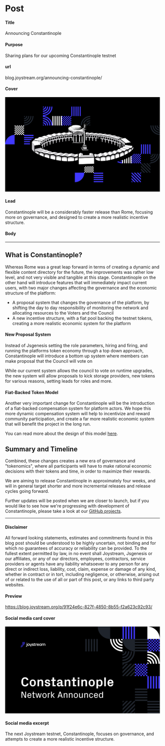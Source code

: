 # Post

#### Title

Announcing Constantinople

#### Purpose

Sharing plans for our upcoming Constantinople testnet

#### url

blog.joystream.org/announcing-constantinople/

#### Cover

<p align="center"><img src="announcing-constantinople-cover.png"></p>

#### Lead

Constantinople will be a considerably faster release than Rome, focusing more on governance, and designed to create a more realistic incentive structure.

#### Body

---

## What is Constantinople?

Whereas Rome was a great leap forward in terms of creating a dynamic and flexible content directory for the future, the improvements was rather low level, and not very visible and tangible at this stage. Constantinople on the other hand will introduce features that will immediately impact current users, with two major changes affecting the governance and the economic structure of the platform:

* A proposal system that changes the governance of the platform, by shifting the day to day responsibility of monitoring the network and allocating resources to the Voters and the Council
* A new incentive structure, with a fiat pool backing the testnet tokens, creating a more realistic economic system for the platform

#### New Proposal System
Instead of Jsgenesis setting the role parameters, hiring and firing, and running the platforms token economy through a top down approach, Constantinople will introduce a bottom up system where members can make proposal that the Council will vote on

While our current system allows the council to vote on runtime upgrades, the new system will allow proposals to kick storage providers, new tokens for various reasons, setting leads for roles and more.

#### Fiat-Backed Token Model

Another very important change for Constantinople will be the introduction of a fiat-backed compensation system for platform actors. We hope this more dynamic compensation system will help to incentivize and reward community participation, and create a far more realistic economic system that will benefit the project in the long run.

You can read more about the design of this model [here](https://github.com/Joystream/joystream/issues/171).

## Summary and Timeline
Combined, these changes creates a new era of governance and "tokenomics", where all participants will have to make rational economic decisions with their tokens and time, in order to maximize their rewards.

We are aiming to release Constantinople in approximately four weeks, and will in general target shorter and more incremental releases and release cycles going forward.

Further updates will be posted when we are closer to launch, but if you would like to see how we're progressing with development of Constantinople, please take a look at our  [GitHub projects](https://github.com/orgs/Joystream/projects).

---

#### Disclaimer

All forward looking statements, estimates and commitments found in this blog post should be understood to be highly uncertain, not binding and for which no guarantees of accuracy or reliability can be provided. To the fullest extent permitted by law, in no event shall Joystream, Jsgenesis or our affiliates, or any of our directors, employees, contractors, service providers or agents have any liability whatsoever to any person for any direct or indirect loss, liability, cost, claim, expense or damage of any kind, whether in contract or in tort, including negligence, or otherwise, arising out of or related to the use of all or part of this post, or any links to third party websites.

#### Preview

https://blog.joystream.org/p/91f24e6c-827f-4850-8b55-f2a623c92c93/

#### Social media card cover

<p align="center"><img src="announcing-constantinople-twitter.png"></p>

#### Social media excerpt

The next Joystream testnet, Constantinople, focuses on governance, and attempts to create a more realistic incentive structure.
